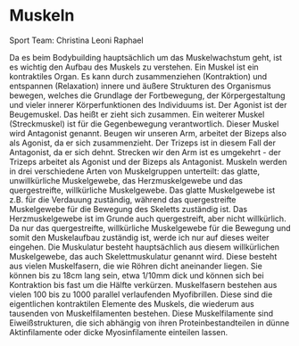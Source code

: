 # Muskeln
Sport
Team: Christina Leoni Raphael

<html>
<head>
<title>Muskeln</title>
</head>
<body>
Da es beim Bodybuilding hauptsächlich um das Muskelwachstum geht, ist es wichtig den Aufbau des Muskels zu verstehen.
Ein Muskel ist ein kontraktiles Organ. Es kann durch zusammenziehen (Kontraktion) und entspannen (Relaxation) innere und äußere Strukturen des Organismus bewegen, welches die Grundlage der Fortbewegung, der Körpergestaltung und vieler innerer Körperfunktionen des Individuums ist.
Der Agonist  ist der Beugemuskel. Das heißt er zieht sich zusammen. Ein weiterer Muskel (Streckmuskel) ist für die Gegenbewegung verantwortlich. Dieser Muskel wird Antagonist genannt. Beugen wir unseren Arm, arbeitet der Bizeps also als Agonist, da er sich zusammenzieht. Der Trizeps ist in diesem Fall der Antagonist, da er sich dehnt. Strecken wir den Arm ist es umgekehrt - der Trizeps arbeitet als Agonist und der Bizeps als Antagonist.
Muskeln werden in drei verschiedene Arten von Muskelgruppen unterteilt: das glatte, unwillkürliche Muskelgewebe, das Herzmuskelgewebe und das quergestreifte, willkürliche  Muskelgewebe. Das glatte Muskelgewebe ist z.B. für die Verdauung zuständig, während das quergestreifte Muskelgewebe für die Bewegung des Skeletts zuständig ist. Das Herzmuskelgewebe ist im Grunde auch quergestreift, aber nicht willkürlich. Da nur das quergestreifte, willkürliche Muskelgewebe für die Bewegung und somit den Muskelaufbau zuständig ist, werde ich nur auf dieses weiter eingehen.
Die Muskulatur besteht hauptsächlich aus diesem willkürlichen Muskelgewebe, das auch Skelettmuskulatur genannt wird. Diese besteht aus vielen Muskelfasern, die wie Röhren dicht aneinander liegen. Sie können bis zu 18cm lang sein, etwa 1/10mm dick und können sich bei Kontraktion bis fast um die Hälfte verkürzen. Muskelfasern bestehen aus vielen 100 bis zu 1000 parallel verlaufenden Myofibrillen. Diese sind die eigentlichen kontraktilen Elemente des Muskels, die wiederum aus tausenden von Muskelfilamenten bestehen. Diese Muskelfilamente sind Eiweißstrukturen, die sich abhängig von ihren Proteinbestandteilen in dünne Aktinfilamente oder dicke Myosinfilamente einteilen lassen.

</body>
</html> 
